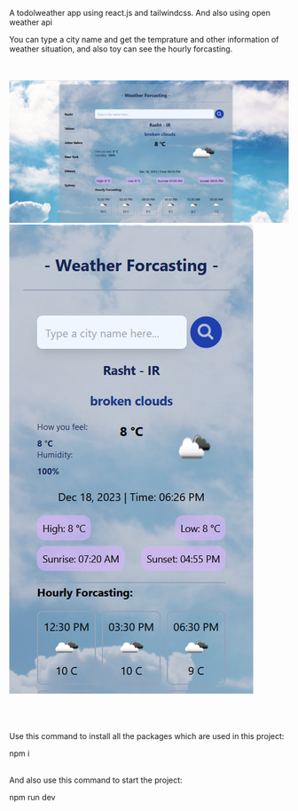 <p>A todolweather app using react.js and tailwindcss. And also using open weather api</p>
<p>You can type a city name and get the temprature and other information of weather situation, and also toy can see the hourly forcasting.</p>
<br/>
<br/>

<div>
    <img src="/weather-1.png"/>
    <br/>
    <img src="/weather-2.png"/>
    <br/>
</div>

<br/>
<br/>
<br/>


<p>
    Use this command to install all the packages which are used in this project:
</p>
<span>
    npm i
</span>

<br/>
<br/>

<p>
  And also use this command to start the project:
</p>
<span>
    npm run dev
</span>